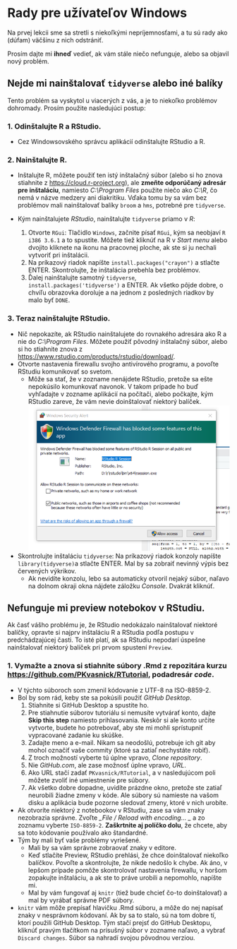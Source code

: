 # Rady pre užívateľov Windows

Na prvej lekcii sme sa stretli s niekoľkými nepríjemnosťami, a tu sú rady ako (dúfam) väčšinu z nich odstrániť.

Prosím dajte mi __ihneď__ vedieť, ak vám stále niečo nefunguje, alebo sa objavil nový problém.

## Nejde mi nainštalovať `tidyverse` alebo iné balíky

Tento problém sa vyskytol u viacerých z vás, a je to niekoľko problémov dohromady. Prosím použite nasledujúci postup:

### 1. Odinštalujte R a RStudio.

* Cez Windowsovského správcu aplikácií odinštalujte RStudio a R.

### 2. Nainštalujte R.

* Inštalujte R, môžete použiť ten istý inštalačný súbor (alebo si ho znova stiahnite z https://cloud.r-project.org), ale __zmeňte odporúčaný adresár pre inštaláciu__, namiesto *C:\\Program Files* použite niečo ako *C:\\R*, čo nemá v názve medzery ani diakritiku. Vďaka tomu by sa vám bez problémov mali nainštalovať balíky `broom` a `hms`, potrebné pre `tidyverse`.

* Kým nainštalujete *_RStudio_*, nainštalujte `tidyverse` priamo v *_R_*:
  1. Otvorte `RGui`: Tlačidlo `Windows`, začnite písať `RGui`, kým sa neobjaví `R i386 3.6.1` a to spustite. Môžete tiež kliknúť na R v *_Start menu_* alebo dvojito kliknete na ikonu na pracovnej ploche, ak ste si ju nechali vytvoriť pri inštalácii.
  2. Na príkazový riadok napíšte `install.packages("crayon")` a stlačte ENTER. Skontrolujte, že inštalácia prebehla bez problémov.
  3. Ďalej nainštalujte samotný `tidyverse`, `install.packages('tidyverse')` a ENTER. Ak všetko pôjde dobre, o chvíľu obrazovka doroluje a na jednom z posledných riadkov by malo byť `DONE`.

### 3. Teraz nainštalujte RStudio.

* Nič nepokazíte, ak RStudio nainštalujete do rovnakého adresára ako R a nie do *_C:\\Program Files_*. Môžete použiť pôvodný inštalačný súbor, alebo si ho stiahnite znova z https://www.rstudio.com/products/rstudio/download/.
* Otvorte nastavenia firewallu svojho antivírového programu, a povoľte RStudiu komunikovať so svetom.
  - Môže sa stať, že v zozname nenájdete RStudio, pretože sa ešte nepokúsilo komunkovať navonok. V takom prípade ho buď vyhľadajte v zozname aplikácií na počítači, alebo počkajte, kým RStudio zareve, že vám nevie doinštalovať niektorý balíček.
  ![Musíte povoliť RStudiu komunikovať cez firewall.](pics/firewall_warning.png)
* Skontrolujte inštaláciu `tidyverse`: Na príkazový riadok konzoly napíšte  `library(tidyverse)`a stlačte ENTER. Mal by sa zobraiť nevinný výpis bez červených výkrikov.
  - Ak nevidíte konzolu, lebo sa automaticky otvoril nejaký súbor, naľavo na dolnom okraji okna nájdete záložku *_Console_*. Dvakrát kliknúť.


## Nefunguje mi preview notebokov v RStudiu.

Ak časť vášho problému je, že RStudio nedokázalo nainštalovať niektoré balíčky, opravte si najprv inštaláciu R a RStudia podľa postupu v predchádzajúcej časti. To isté platí, ak sa RStudiu nepodarí úspešne nainštalovať niektorý balíček pri prvom spustení `Preview`.

### 1. Vymažte a znova si stiahnite súbory .Rmd z repozitára kurzu https://github.com/PKvasnick/RTutorial, podadresár *_code_*.

* V týchto súboroch som zmenil kódovanie z UTF-8 na ISO-8859-2.
* Bol by som rád, keby ste sa pokúsili použiť *_GitHub Desktop_*.
  1. Stiahnite si GitHub Desktop a spustite ho.
  2. Pre stiahnutie súborov tutoriálu si nemusíte vytvárať konto, dajte __Skip this step__ namiesto prihlasovania. Neskôr si ale konto určite vytvorte, budete ho potrebovať, aby ste mi mohli sprístupniť vypracované zadanie ku skúške.
  3. Zadajte meno a e-mail. Nikam sa neodošlú, potrebuje ich git aby mohol označiť vaše commity (ktoré sa zatiaľ nechystáte robiť).
  4. Z troch možností vyberte tú úplne vpravo, *_Clone repository_*.
  5. Nie *_GitHub.com_*, ale zase možnosť úplne vpravo, *_URL_*.
  6. Ako URL stačí zadať `PKvasnick/RTutorial`, a v nasledujúcom poli môžete zvoliť iné umiestnenie pre súbory.
  7. Ak všetko dobre dopadne, uvidíte prázdne okno, pretože ste zatiaľ neurobili žiadne zmeny v kóde. Ale súbory sú namieste na vašom disku a aplikácia bude pozorne sledovať zmeny, ktoré v nich urobíte.
* Ak otvoríte niektorý z notebookov v RStudiu, zase sa vám znaky nezobrazia správne. Zvoľte *_File / Reload with encoding...  _* a zo zoznamu vyberte `ISO-8859-2`. __Zaškrtnite aj políčko dolu__, že chcete, aby sa toto kódovanie používalo ako štandardné.
* Tým by mali byť vaše problémy vyriešené.
  - Mali by sa vám správne zobraovať znaky v editore.
  - Keď stlačíte Preview, RStudio prehlási, že chce doinštalovať niekoľko balíčkov. Povoľte a skontrolujte, že nikde nedošlo k chybe. Ak áno, v lepšom prípade pomôže skontrolovať nastavenia firewallu, v horšom zopakujte inštaláciu, a ak ste to práve urobili a nepomohlo, napíšte mi.
  - Mal by vám fungovať aj `knitr` (tiež bude chcieť čo-to doinštalovať) a mal by vyrábať správne PDF súbory.
* `knitr` vám môže prepísať hlavičku .Rmd súboru, a môže do nej napísať znaky v nesprávnom kódovaní. Ak by sa to stalo, sú na tom dobre tí, ktorí použili GitHub Desktop. Tým stačí prejsť do GitHub Desktopu, kliknúť pravým tlačítkom na prísušný súbor v zozname naľavo, a vybrať `Discard changes`. Súbor sa nahradí svojou pôvodnou verziou.
